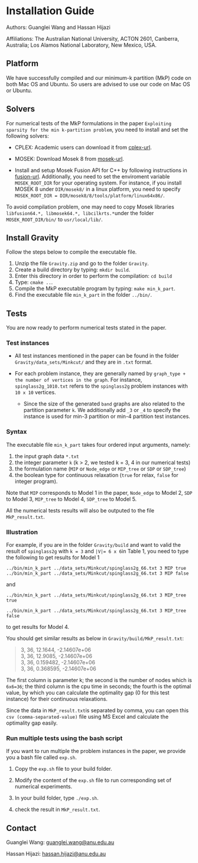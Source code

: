 # Installation Guide

Authors: Guanglei Wang and Hassan Hijazi 
Affiliations: The Australian National University, ACTON 2601, Canberra, Australia; Los Alamos National Laboratory, New Mexico, USA.

## Platform
We have successfully compiled and our minimum-k partition (MkP) code on both Mac OS and Ubuntu. So users are advised to use our code on Mac OS or Ubuntu.
   
## Solvers
For numerical tests of the MkP formulations in the paper `Exploiting sparsity for the min k-partition problem`, you need to install and set the following solvers: 

* CPLEX: Academic users can download it from [cplex-url][].

[cplex-url]: https://ibm.onthehub.com/WebStore/OfferingDetails.aspx?o=6fcc1096-7169-e611-9420-b8ca3a5db7a1&cm_mc_uid=02767726627915009646862&cm_mc_sid_50200000=1504137572 

* MOSEK: Download Mosek 8 from [mosek-url].

[mosek-url]: https://www.mosek.com/downloads/details/10/

* Install and setup Mosek Fusion API for C++ by following instructions in [fusion-url][]. Additionally, you need to set the enviroment variable `MOSEK_ROOT_DIR` for your operating system. For instance, if you install MOSEK 8 under `DIR/mosek8/` in a linux platform, you need to specify `MOSEK_ROOT_DIR = DIR/mosek8/8/tools/platform/linux64x86/`. 

[fusion-url]: https://docs.mosek.com/8.0/cxxfusion/install.html 

To avoid compilation problem, one may need to copy Mosek libraries `libfusion64.*, libmosek64.*, libcilkrts.*`under the folder `MOSEK_ROOT_DIR/bin/` to `usr/local/lib/`. 

## Install Gravity
Follow the steps below to compile the executable file. 

1. Unzip the file `Gravity.zip` and go to the folder `Gravity`. 
2. Create a build directory by typing: `mkdir build`. 
3. Enter this directory in order to perform the compilation: `cd build`
4. Type: `cmake ..`. 
5. Compile the MkP executable program by typing: `make min_k_part`.
6. Find the executable file `min_k_part` in the folder `../bin/`. 

## Tests
You are now ready to perform numerical tests stated in the paper.

### Test instances

* All test instances mentioned in the paper can be found in the folder `Gravity/data_sets/Minkcut/` and they are in `.txt` format.  

* For each problem instance, they are generally named by `graph_type + the number of vertices in the graph`. For instance, `spinglass2g_1010.txt` refers to the `spinglass2g` problem instances with `10 x 10` vertices. 

	* Since the size of the generated `band` graphs are also related to the partition parameter `k`. We additionally add `_3` or `_4` to specify the instance is used for min-3 partition or min-4 partition test instances.  

### Syntax
The executable file `min_k_part` takes four ordered input arguments, namely:

1. the input graph data `*.txt`
2. the integer parameter `k` (k > 2, we tested k = 3, 4 in our numerical tests) 
3. the formulation name (`MIP` or `Node_edge` or `MIP_tree` or `SDP` or `SDP_tree`) 
4. the boolean type for continuous relaxation (`true` for relax, `false` for integer program). 

Note that `MIP` corresponds to Model 1 in the paper, `Node_edge` to Model 2, `SDP` to Model 3, `MIP_tree` to Model 4, `SDP_tree` to Model 5. 

All the numerical tests results will also be outputed to the file `MkP_result.txt`. 

### Illustration
For example, if you are in the folder `Gravity/build` and want to valid the result of `spinglass2g` with `k = 3` and `|V|= 6 x 6`in Table 1, you need to type the following to get results for Model 1

`../bin/min_k_part ../data_sets/Minkcut/spinglass2g_66.txt 3 MIP true`
 `../bin/min_k_part ../data_sets/Minkcut/spinglass2g_66.txt 3 MIP false`

 
 and  
  
 `../bin/min_k_part ../data_sets/Minkcut/spinglass2g_66.txt 3 MIP_tree true`

 `../bin/min_k_part ../data_sets/Minkcut/spinglass2g_66.txt 3 MIP_tree false`

to get results for Model 4. 

You should get similar results as below in `Gravity/build/MkP_result.txt`:
> 3, 36, 12.1644, -2.14607e+06  
> 3, 36, 12.9085, -2.14607e+06  
> 3, 36, 0.159482, -2.14607e+06  
> 3, 36, 0.368595, -2.14607e+06

The first column is parameter k; the second is the number of nodes which is `6x6=36`; the third column is the cpu time in seconds; the fourth is the optimal value, by which you can calculate the optimality gap (0 for this test instance) for their continuous relaxations. 

Since the data in `MkP_result.txt`is separated by comma,  you can open this `csv (comma-separated-value)` file using MS Excel and calculate the optimality gap easily. 

### Run multiple tests using the bash script
If you want to run multiple the problem instances in the paper, we provide you a bash file called `exp.sh`. 

1. Copy the `exp.sh` file to your build folder. 

2. Modify the content of the `exp.sh` file to run corresponding set of numerical experiments. 

3. In your build folder, type `./exp.sh`. 

4. check the result in `MkP_result.txt`. 


## Contact 

Guanglei Wang: <guanglei.wang@anu.edu.au>

Hassan Hijazi: <hassan.hijazi@anu.edu.au>


